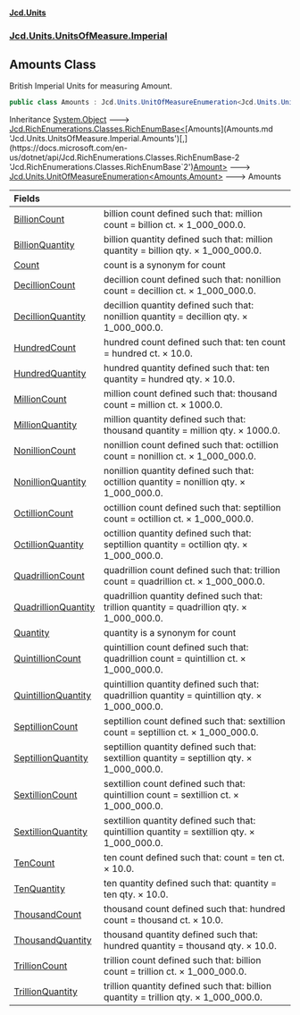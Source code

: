 #### [Jcd.Units](index.md 'index')
### [Jcd.Units.UnitsOfMeasure.Imperial](Jcd.Units.UnitsOfMeasure.Imperial.md 'Jcd.Units.UnitsOfMeasure.Imperial')

## Amounts Class

British Imperial Units for measuring Amount.

```csharp
public class Amounts : Jcd.Units.UnitOfMeasureEnumeration<Jcd.Units.UnitsOfMeasure.Imperial.Amounts, Jcd.Units.UnitTypes.Amount>
```

Inheritance [System.Object](https://docs.microsoft.com/en-us/dotnet/api/System.Object 'System.Object') &#129106; [Jcd.RichEnumerations.Classes.RichEnumBase&lt;](https://docs.microsoft.com/en-us/dotnet/api/Jcd.RichEnumerations.Classes.RichEnumBase-2 'Jcd.RichEnumerations.Classes.RichEnumBase`2')[Amounts](Amounts.md 'Jcd.Units.UnitsOfMeasure.Imperial.Amounts')[,](https://docs.microsoft.com/en-us/dotnet/api/Jcd.RichEnumerations.Classes.RichEnumBase-2 'Jcd.RichEnumerations.Classes.RichEnumBase`2')[Amount](Amount.md 'Jcd.Units.UnitTypes.Amount')[&gt;](https://docs.microsoft.com/en-us/dotnet/api/Jcd.RichEnumerations.Classes.RichEnumBase-2 'Jcd.RichEnumerations.Classes.RichEnumBase`2') &#129106; [Jcd.Units.UnitOfMeasureEnumeration&lt;](UnitOfMeasureEnumeration_TEnumeration,TEnumerated_.md 'Jcd.Units.UnitOfMeasureEnumeration<TEnumeration,TEnumerated>')[Amounts](Amounts.md 'Jcd.Units.UnitsOfMeasure.Imperial.Amounts')[,](UnitOfMeasureEnumeration_TEnumeration,TEnumerated_.md 'Jcd.Units.UnitOfMeasureEnumeration<TEnumeration,TEnumerated>')[Amount](Amount.md 'Jcd.Units.UnitTypes.Amount')[&gt;](UnitOfMeasureEnumeration_TEnumeration,TEnumerated_.md 'Jcd.Units.UnitOfMeasureEnumeration<TEnumeration,TEnumerated>') &#129106; Amounts

| Fields | |
| :--- | :--- |
| [BillionCount](Amounts.BillionCount.md 'Jcd.Units.UnitsOfMeasure.Imperial.Amounts.BillionCount') | billion count defined such that: million count = billion ct. × 1_000_000.0. |
| [BillionQuantity](Amounts.BillionQuantity.md 'Jcd.Units.UnitsOfMeasure.Imperial.Amounts.BillionQuantity') | billion quantity defined such that: million quantity = billion qty. × 1_000_000.0. |
| [Count](Amounts.Count.md 'Jcd.Units.UnitsOfMeasure.Imperial.Amounts.Count') | count is a synonym for  count |
| [DecillionCount](Amounts.DecillionCount.md 'Jcd.Units.UnitsOfMeasure.Imperial.Amounts.DecillionCount') | decillion count defined such that: nonillion count = decillion ct. × 1_000_000.0. |
| [DecillionQuantity](Amounts.DecillionQuantity.md 'Jcd.Units.UnitsOfMeasure.Imperial.Amounts.DecillionQuantity') | decillion quantity defined such that: nonillion quantity = decillion qty. × 1_000_000.0. |
| [HundredCount](Amounts.HundredCount.md 'Jcd.Units.UnitsOfMeasure.Imperial.Amounts.HundredCount') | hundred count defined such that: ten count = hundred ct. × 10.0. |
| [HundredQuantity](Amounts.HundredQuantity.md 'Jcd.Units.UnitsOfMeasure.Imperial.Amounts.HundredQuantity') | hundred quantity defined such that: ten quantity = hundred qty. × 10.0. |
| [MillionCount](Amounts.MillionCount.md 'Jcd.Units.UnitsOfMeasure.Imperial.Amounts.MillionCount') | million count defined such that: thousand count = million ct. × 1000.0. |
| [MillionQuantity](Amounts.MillionQuantity.md 'Jcd.Units.UnitsOfMeasure.Imperial.Amounts.MillionQuantity') | million quantity defined such that: thousand quantity = million qty. × 1000.0. |
| [NonillionCount](Amounts.NonillionCount.md 'Jcd.Units.UnitsOfMeasure.Imperial.Amounts.NonillionCount') | nonillion count defined such that: octillion count = nonillion ct. × 1_000_000.0. |
| [NonillionQuantity](Amounts.NonillionQuantity.md 'Jcd.Units.UnitsOfMeasure.Imperial.Amounts.NonillionQuantity') | nonillion quantity defined such that: octillion quantity = nonillion qty. × 1_000_000.0. |
| [OctillionCount](Amounts.OctillionCount.md 'Jcd.Units.UnitsOfMeasure.Imperial.Amounts.OctillionCount') | octillion count defined such that: septillion count = octillion ct. × 1_000_000.0. |
| [OctillionQuantity](Amounts.OctillionQuantity.md 'Jcd.Units.UnitsOfMeasure.Imperial.Amounts.OctillionQuantity') | octillion quantity defined such that: septillion quantity = octillion qty. × 1_000_000.0. |
| [QuadrillionCount](Amounts.QuadrillionCount.md 'Jcd.Units.UnitsOfMeasure.Imperial.Amounts.QuadrillionCount') | quadrillion count defined such that: trillion count = quadrillion ct. × 1_000_000.0. |
| [QuadrillionQuantity](Amounts.QuadrillionQuantity.md 'Jcd.Units.UnitsOfMeasure.Imperial.Amounts.QuadrillionQuantity') | quadrillion quantity defined such that: trillion quantity = quadrillion qty. × 1_000_000.0. |
| [Quantity](Amounts.Quantity.md 'Jcd.Units.UnitsOfMeasure.Imperial.Amounts.Quantity') | quantity is a synonym for  count |
| [QuintillionCount](Amounts.QuintillionCount.md 'Jcd.Units.UnitsOfMeasure.Imperial.Amounts.QuintillionCount') | quintillion count defined such that: quadrillion count = quintillion ct. × 1_000_000.0. |
| [QuintillionQuantity](Amounts.QuintillionQuantity.md 'Jcd.Units.UnitsOfMeasure.Imperial.Amounts.QuintillionQuantity') | quintillion quantity defined such that: quadrillion quantity = quintillion qty. × 1_000_000.0. |
| [SeptillionCount](Amounts.SeptillionCount.md 'Jcd.Units.UnitsOfMeasure.Imperial.Amounts.SeptillionCount') | septillion count defined such that: sextillion count = septillion ct. × 1_000_000.0. |
| [SeptillionQuantity](Amounts.SeptillionQuantity.md 'Jcd.Units.UnitsOfMeasure.Imperial.Amounts.SeptillionQuantity') | septillion quantity defined such that: sextillion quantity = septillion qty. × 1_000_000.0. |
| [SextillionCount](Amounts.SextillionCount.md 'Jcd.Units.UnitsOfMeasure.Imperial.Amounts.SextillionCount') | sextillion count defined such that: quintillion count = sextillion ct. × 1_000_000.0. |
| [SextillionQuantity](Amounts.SextillionQuantity.md 'Jcd.Units.UnitsOfMeasure.Imperial.Amounts.SextillionQuantity') | sextillion quantity defined such that: quintillion quantity = sextillion qty. × 1_000_000.0. |
| [TenCount](Amounts.TenCount.md 'Jcd.Units.UnitsOfMeasure.Imperial.Amounts.TenCount') | ten count defined such that:  count = ten ct. × 10.0. |
| [TenQuantity](Amounts.TenQuantity.md 'Jcd.Units.UnitsOfMeasure.Imperial.Amounts.TenQuantity') | ten quantity defined such that:  quantity = ten qty. × 10.0. |
| [ThousandCount](Amounts.ThousandCount.md 'Jcd.Units.UnitsOfMeasure.Imperial.Amounts.ThousandCount') | thousand count defined such that: hundred count = thousand ct. × 10.0. |
| [ThousandQuantity](Amounts.ThousandQuantity.md 'Jcd.Units.UnitsOfMeasure.Imperial.Amounts.ThousandQuantity') | thousand quantity defined such that: hundred quantity = thousand qty. × 10.0. |
| [TrillionCount](Amounts.TrillionCount.md 'Jcd.Units.UnitsOfMeasure.Imperial.Amounts.TrillionCount') | trillion count defined such that: billion count = trillion ct. × 1_000_000.0. |
| [TrillionQuantity](Amounts.TrillionQuantity.md 'Jcd.Units.UnitsOfMeasure.Imperial.Amounts.TrillionQuantity') | trillion quantity defined such that: billion quantity = trillion qty. × 1_000_000.0. |
